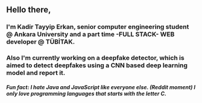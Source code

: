 ## Hello there,


### I'm Kadir Tayyip Erkan, senior computer engineering student @ Ankara University and a part time -FULL STACK- WEB developer @ TÜBİTAK. 

### Also I'm currently working on a deepfake detector, which is aimed to detect deepfakes using a CNN based deep learning model and report it. 
##### Fun fact: I hate Java and JavaScript like everyone else. (Reddit moment) I only love programming languages that starts with the letter C. 
<!--
That's a joke ofc. 
-->
